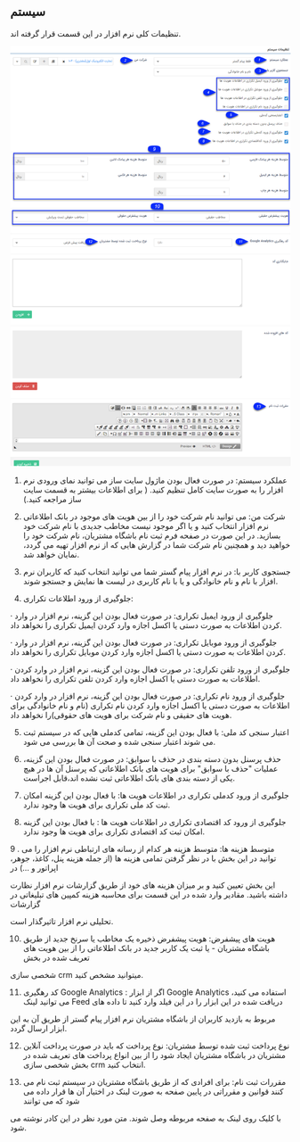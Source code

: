 ﻿## سیستم

تنظیمات کلی نرم افزار در این قسمت قرار گرفته اند.

![](system(2).png)

1. عملکرد سیستم:   در صورت فعال بودن ماژول سایت ساز می توانید نمای ورودی نرم افزار را به صورت سایت کامل تنظیم کنید. ( برای اطلاعات بیشتر به قسمت سایت ساز مراجعه کنید.) 

2. شرکت من:  می توانید نام شرکت خود را از بین هویت های موجود در  بانک اطلاعاتی نرم افزار انتخاب کنید و یا اگر موجود نیست مخاطب جدیدی با نام شرکت خود بسازید. در این صورت در صفحه فرم ثبت نام باشگاه مشتریان، نام شرکت خود را خواهید دید و همچنین نام شرکت شما در گزارش هایی که از نرم افزار تهیه می گردد، نمایان خواهد شد.

3. جستجوی کاربر با:  در نرم افزار پیام گستر شما می توانید انتخاب کنید که کاربران نرم افزار با نام و نام خانوادگی و یا با نام کاربری در لیست ها نمایش  و جستجو شوند.

4. جلوگیری از ورود اطلاعات تکراری:

·         جلوگیری از ورود ایمیل تکراری: در صورت فعال بودن این گزینه، نرم افزار در وارد کردن اطلاعات به صورت دستی یا اکسل اجازه وارد کردن ایمیل تکراری را نخواهد داد.

·         جلوگیری از ورود موبایل تکراری: در صورت فعال بودن این گزینه، نرم افزار  در وارد کردن اطلاعات به صورت دستی یا اکسل اجازه وارد کردن موبایل تکراری را نخواهد داد.

·         جلوگیری از ورود تلفن تکراری: در صورت فعال بودن این گزینه، نرم افزار در وارد کردن اطلاعات به صورت دستی یا اکسل اجازه وارد کردن تلفن تکراری را نخواهد داد.

·         جلوگیری از ورود نام تکراری: در صورت فعال  بودن این گزینه، نرم افزار در وارد کردن اطلاعات به صورت دستی یا اکسل اجازه وارد کردن نام تکراری (نام و نام خانوادگی برای هویت های حقیقی و نام شرکت برای هویت های حقوقی)را نخواهد داد.

 

5.  اعتبار سنجی کد ملی: با فعال بودن این گزینه، تمامی کدملی هایی که در سیستم ثبت می شوند اعتبار سنجی شده و صحت آن ها بررسی می شود.

6.  حذف پرسنل بدون دسته بندی در حذف با سوابق: در صورت فعال بودن این گزینه، عملیات "حذف با سوابق" برای هویت های بانک اطلاعاتی که پرسنل آن ها در هیچ یکی از دسته بندی های بانک اطلاعاتی ثبت نشده اند،قابل اجراست.

7. جلوگیری از ورود کدملی تکراری در اطلاعات هویت ها: با فعال بودن این گزینه امکان ثبت کد ملی تکراری برای هویت ها وجود ندارد.

8. جلوگیری از ورود کد اقتصادی تکراری در اطلاعات هویت ها : با فعال بودن این گزینه امکان ثبت کد اقتصادی تکراری برای هویت ها وجود ندارد.

9 . متوسط هزینه ها:  متوسط هزینه هر کدام از رسانه های ارتباطی نرم افزار را می توانید در این بخش با در نظر گرفتن تمامی هزینه ها (از جمله هزینه پنل، کاغذ، جوهر، اپراتور و ...) در

 این بخش تعیین کنید و بر میزان هزینه های خود از طریق گزارشات نرم افزار نظارت داشته باشید. مقادیر وارد شده در این قسمت برای محاسبه هزینه کمپین های تبلیغاتی در  گزارشات

 تحلیلی نرم افزار تاثیرگذار است.

10. هویت های پیشفرض:  هویت پیشفرض ذخیره یک مخاطب یا سرنخ جدید از طریق باشگاه مشتریان - یا ثبت یک کاربر جدید در بانک اطلاعاتی را از بین هویت های تعریف شده در بخش

شخصی سازی crm میتوانید مشخص کنید.

11. کد رهگیری Google Analytics : اگر از ابزار Google Analytics استفاده می کنید، می توانید لینک Feed دریافت شده در این ابزار را در این فیلد وارد کنید تا داده های

 مربوط به بازدید کاربران از باشگاه مشتریان نرم افزار پیام گستر از طریق آن به این ابزار ارسال گردد.

 

12. نوع پرداخت ثبت شده توسط مشتریان: نوع پرداخت که باید در صورت پرداخت آنلاین مشتریان در باشگاه مشتریان ایجاد شود را از بین انواع پرداخت های  تعریف شده در بخش شخصی سازی crm انتخاب کنید.

13. مقررات ثبت نام: برای افرادی که از طریق باشگاه مشتریان در سیستم ثبت نام می کنند قوانین و مقرراتی در پایین صفحه به صورت لینک در اختیار آن ها قرار داده می شود که می توانند

 با کلیک روی لینک به صفحه مربوطه وصل شوند. متن مورد نظر در این کادر نوشته می شود.
 